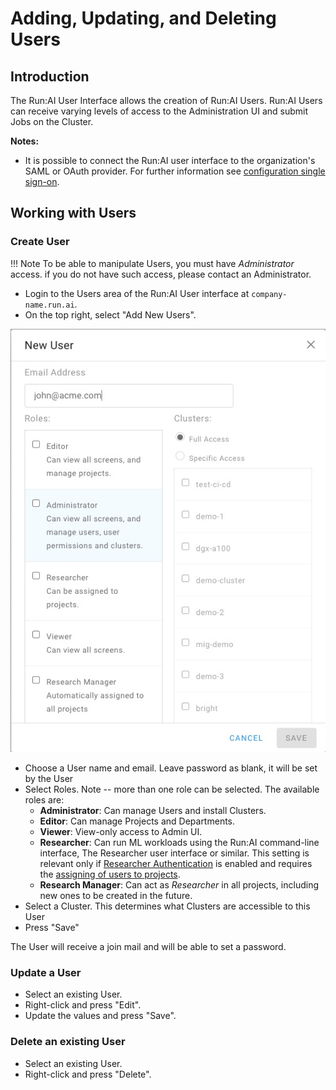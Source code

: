 # Adding, Updating, and Deleting Users

## Introduction

The Run:AI User Interface allows the creation of Run:AI Users. Run:AI Users can receive varying levels of access to the Administration UI and submit Jobs on the Cluster.

__Notes:__

*   It is possible to connect the Run:AI user interface to the organization's SAML or OAuth provider. For further information see [configuration single sign-on](../runai-setup/config/sso.md).

## Working with Users

### Create User

!!! Note
    To be able to manipulate Users, you must have _Administrator_ access. if you do not have such access, please contact an Administrator. 

* Login to the Users area of the Run:AI User interface at `company-name.run.ai`.
*  On the top right, select "Add New Users".

![mceclip2.png](img/add-user.jpg)

*   Choose a User name and email. Leave password as blank, it will be set by the User
*   Select Roles. Note -- more than one role can be selected. The available roles are:
    *  __Administrator__: Can manage Users and install Clusters. 
    *  __Editor__: Can manage Projects and Departments.
    * __Viewer__: View-only access to Admin UI.
    * __Researcher__: Can run ML workloads using the Run:AI command-line interface, The Researcher user interface or similar. This setting is relevant only if [Researcher Authentication](../runai-setup/config/researcher-authentication.md) is enabled and requires the [assigning of users to projects](../project-setup/#create-a-new-project.md).
    * __Research Manager__: Can act as _Researcher_ in all projects, including new ones to be created in the future. 
*   Select a Cluster. This determines what Clusters are accessible to this User
*   Press "Save"

The User will receive a join mail and will be able to set a password. 

### Update a User

*   Select an existing User. 
*   Right-click and press "Edit".
*   Update the values and press "Save".

### Delete an existing User

*   Select an existing User. 
*   Right-click and press "Delete".

 
